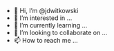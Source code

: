 - 👋 Hi, I’m @jdwitkowski
- 👀 I’m interested in ...
- 🌱 I’m currently learning ...
- 💞️ I’m looking to collaborate on ...
- 📫 How to reach me ...

<!---
jdwitkowski/jdwitkowski is a ✨ special ✨ repository because its `README.md` (this file) appears on your GitHub profile.
You can click the Preview link to take a look at your changes.
--->
